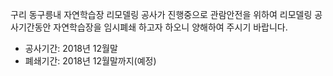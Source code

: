 구리 동구릉내 자연학습장 리모델링 공사가 진행중으로 관람안전을 위하여 리모델링 공사기간동안 자연학습장을 임시폐쇄 하고자 하오니 양해하여 주시기 바랍니다.  
- 공사기간: 2018년 12월말
- 폐쇄기간: 2018년 12월말까지(예정)